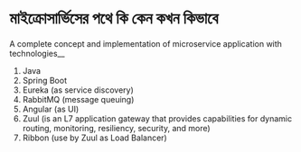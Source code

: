 # মাইক্রোসার্ভিসের পথে কি কেন কখন কিভাবে
A complete concept and implementation of microservice application with technologies__ 
1. Java
2. Spring Boot
3. Eureka (as service discovery)
4. RabbitMQ (message queuing)
5. Angular (as UI)
6. Zuul (is an L7 application gateway that provides capabilities for dynamic routing, monitoring, resiliency, security, and more)
7. Ribbon (use by Zuul as Load Balancer)
